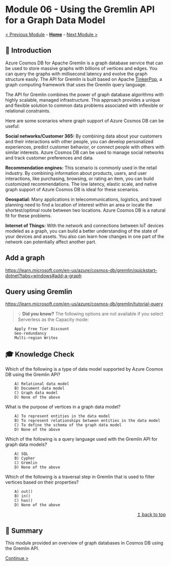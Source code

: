 # Module 06 - Using the Gremlin API for a Graph Data Model

[< Previous Module](../modules/module05.md) - **[Home](../README.md)** - [Next Module >](../modules/module07.md)

## :loudspeaker: Introduction

Azure Cosmos DB for Apache Gremlin is a graph database service that can be used to store massive graphs with billions of vertices and edges. You can query the graphs with millisecond latency and evolve the graph structure easily. The API for Gremlin is built based on Apache [TinkerPop](https://tinkerpop.apache.org/), a graph computing framework that uses the Gremlin query language.

The API for Gremlin combines the power of graph database algorithms with highly scalable, managed infrastructure. This approach provides a unique and flexible solution to common data problems associated with inflexible or relational constraints.

Here are some scenarios where graph support of Azure Cosmos DB can be useful:

**Social networks/Customer 365:** By combining data about your customers and their interactions with other people, you can develop personalized experiences, predict customer behavior, or connect people with others with similar interests. Azure Cosmos DB can be used to manage social networks and track customer preferences and data.

**Recommendation engines:** This scenario is commonly used in the retail industry. By combining information about products, users, and user interactions, like purchasing, browsing, or rating an item, you can build customized recommendations. The low latency, elastic scale, and native graph support of Azure Cosmos DB is ideal for these scenarios.

**Geospatial:** Many applications in telecommunications, logistics, and travel planning need to find a location of interest within an area or locate the shortest/optimal route between two locations. Azure Cosmos DB is a natural fit for these problems.

**Internet of Things:** With the network and connections between IoT devices modeled as a graph, you can build a better understanding of the state of your devices and assets. You also can learn how changes in one part of the network can potentially affect another part.


## Add a graph
https://learn.microsoft.com/en-us/azure/cosmos-db/gremlin/quickstart-dotnet?tabs=windows#add-a-graph

## Query using Gremlin
https://learn.microsoft.com/en-us/azure/cosmos-db/gremlin/tutorial-query

> :bulb: **Did you know?**
>The following options are not available if you select Serverless as the Capacity mode:

        Apply Free Tier Discount
        Geo-redundancy
        Multi-region Writes


## :mortar_board: Knowledge Check

Which of the following is a type of data model supported by Azure Cosmos DB using the Gremlin API?

        A) Relational data model
        B) Document data model
        C) Graph data model
        D) None of the above

What is the purpose of vertices in a graph data model?

        A) To represent entities in the data model
        B) To represent relationships between entities in the data model
        C) To define the schema of the graph data model
        D) None of the above

Which of the following is a query language used with the Gremlin API for graph data models?

        A) SQL
        B) Cypher
        C) Gremlin
        D) None of the above

Which of the following is a traversal step in Gremlin that is used to filter vertices based on their properties?

        A) out()
        B) in()
        C) has()
        D) None of the above


<div align="right"><a href="#module-06---lineage">↥ back to top</a></div>

## :tada: Summary

This module provided an overview of graph databases in Cosmos DB using the Gremlin API.

[Continue >](../modules/README.md)
